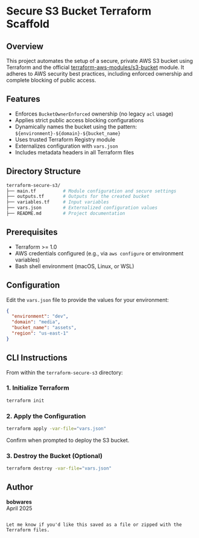 # Secure S3 Bucket Terraform Scaffold

## Overview

This project automates the setup of a secure, private AWS S3 bucket using Terraform and the official [terraform-aws-modules/s3-bucket](https://registry.terraform.io/modules/terraform-aws-modules/s3-bucket/aws/latest) module. It adheres to AWS security best practices, including enforced ownership and complete blocking of public access.

## Features

- Enforces `BucketOwnerEnforced` ownership (no legacy `acl` usage)
- Applies strict public access blocking configurations
- Dynamically names the bucket using the pattern: `${environment}-${domain}-${bucket_name}`
- Uses trusted Terraform Registry module
- Externalizes configuration with `vars.json`
- Includes metadata headers in all Terraform files

## Directory Structure

```bash
terraform-secure-s3/
├── main.tf          # Module configuration and secure settings
├── outputs.tf       # Outputs for the created bucket
├── variables.tf     # Input variables
├── vars.json        # Externalized configuration values
├── README.md        # Project documentation
```

## Prerequisites

- Terraform >= 1.0
- AWS credentials configured (e.g., via `aws configure` or environment variables)
- Bash shell environment (macOS, Linux, or WSL)

## Configuration

Edit the `vars.json` file to provide the values for your environment:

```json
{
  "environment": "dev",
  "domain": "media",
  "bucket_name": "assets",
  "region": "us-east-1"
}
```

## CLI Instructions

From within the `terraform-secure-s3` directory:

### 1. Initialize Terraform

```bash
terraform init
```

### 2. Apply the Configuration

```bash
terraform apply -var-file="vars.json"
```

Confirm when prompted to deploy the S3 bucket.

### 3. Destroy the Bucket (Optional)

```bash
terraform destroy -var-file="vars.json"
```

## Author

**bobwares**  
April 2025
```

Let me know if you'd like this saved as a file or zipped with the Terraform files.